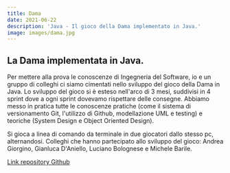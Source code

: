 ```yaml
---
title: Dama
date: 2021-06-22
description: 'Java - Il gioco della Dama implementato in Java.'
image: images/dama.jpg
---
```


## La Dama implementata in Java.

Per mettere alla prova le conoscenze di Ingegneria del Software, io e un gruppo di colleghi ci siamo cimentati nello sviluppo del gioco della Dama in Java.
Lo sviluppo del gioco si è esteso nell'arco di 3 mesi, suddivisi in 4 sprint dove a ogni sprint dovevamo rispettare delle consegne.
Abbiamo messo in pratica tutte le conoscenze pratiche (come il sistema di versionamento Git, l'utilizzo di Github, modellazione UML e testing) e teoriche (System Design e Object Oriented Design).

Si gioca a linea di comando da terminale in due giocatori dallo stesso pc, alternandosi.
Colleghi che hanno partecipato allo sviluppo del gioco: Andrea Giorgino, Gianluca D'Aniello, Luciano Bolognese e Michele Barile.

[Link repository Github](https://github.com/espositic/dama-ingSW)